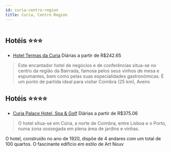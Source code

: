 ```yaml
---
id: curia-centro-region
title: Curia, Centro Region
---
```


<center><img src="http://www.hotelresb2b.com/images/hoteles/377748_foto_1.JPG" alt="" /></center>


## Hotéis ⭐️⭐️⭐️

-    [Hotel Termas da Curia](https://www.hurb.com/aud/https://www.hurb.com/hoteis/curia/hotel-termas-da-curia-JNP-JP328805?cmp=18055) Diárias a partir de R$242.65
   > Este encantador hotel de negócios e de conferências situa-se no centro da região da Bairrada, famosa pelos seus vinhos de mesa e espumantes, bem como pelas suas especialidades gastronómicas. É um ponto de partida ideal para visitar Coimbra (25 km), Aveiro

## Hotéis ⭐️⭐️⭐️⭐️

-    [Curia Palace Hotel, Spa & Golf](https://www.hurb.com/aud/https://www.hurb.com/hoteis/curia/curia-palace-hotel-spa-golf-JNP-JP100515?cmp=18055) Diárias a partir de R$375.06
   > O hotel situa-se em Cúria, a norte de Coimbra, entre Lisboa e o Porto, numa zona sossegada em plena área de jardins e vinhas.

O hotel, construído no ano de 1920, dispõe de 4 andares com um total de 100 quartos. O fascinante edifício em estilo de Art Nouv
